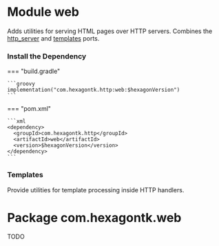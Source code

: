 
# Module web
Adds utilities for serving HTML pages over HTTP servers. Combines the [http_server] and [templates]
ports.

[http_server]: http_server.md
[templates]: templates.md

### Install the Dependency

=== "build.gradle"

    ```groovy
    implementation("com.hexagontk.http:web:$hexagonVersion")
    ```

=== "pom.xml"

    ```xml
    <dependency>
      <groupId>com.hexagontk.http</groupId>
      <artifactId>web</artifactId>
      <version>$hexagonVersion</version>
    </dependency>
    ```

### Templates
Provide utilities for template processing inside HTTP handlers.

# Package com.hexagontk.web
TODO
